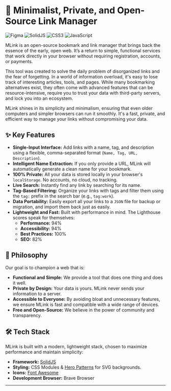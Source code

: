 # 🔗 Minimalist, Private, and Open-Source Link Manager

![Figma](https://img.shields.io/badge/figma-%23F24E1E.svg?style=for-the-badge&logo=figma&logoColor=white) ![SolidJS](https://img.shields.io/badge/SolidJS-2c4f7c?style=for-the-badge&logo=solid&logoColor=c8c9cb) ![CSS3](https://img.shields.io/badge/css3-%231572B6.svg?style=for-the-badge&logo=css3&logoColor=white) ![JavaScript](https://img.shields.io/badge/javascript-%23323330.svg?style=for-the-badge&logo=javascript&logoColor=%23F7DF1E)

MLink is an open-source bookmark and link manager that brings back the essence of the early, open web. It’s a return to simple, functional services that work directly in your browser without requiring registration, accounts, or payments.

This tool was created to solve the daily problem of disorganized links and the fear of forgetting. In a world of information overload, it's easy to lose track of interesting articles, tools, and pages. While many bookmarking alternatives exist, they often come with advanced features that can be resource-intensive, require you to trust your data with third-party servers, and lock you into an ecosystem.

MLink shines in its simplicity and minimalism, ensuring that even older computers and simpler browsers can run it smoothly. It's a fast, private, and efficient way to manage your links without compromising your data.

## ✨ Key Features

- **Single-Input Interface:** Add links with a name, tag, and description using a flexible, comma-separated format (`Name, Tag, URL, Description`).
- **Intelligent Name Extraction:** If you only provide a URL, MLink will automatically generate a clean name for your bookmark.
- **100% Private:** All your data is stored locally in your browser's `localStorage`. No accounts, no cloud, no tracking.
- **Live Search:** Instantly find any link by searching for its name.
- **Tag-Based Filtering:** Organize your links with tags and filter them using the `tag:` prefix in the search bar (e.g., `tag:work`).
- **Data Portability:** Easily export all your links to a `JSON` file for backup or migration, and import them back just as easily.
- **Lightweight and Fast:** Built with performance in mind. The Lighthouse scores speak for themselves:
    - **Performance:** 94%
    - **Accessibility:** 94%
    - **Best Practices:** 100%
    - **SEO:** 82%

## 🚀 Philosophy

Our goal is to champion a web that is:
- **Functional and Simple:** We provide a tool that does one thing and does it well.
- **Private by Design:** Your data is yours. MLink never sends your information to a server.
- **Accessible to Everyone:** By avoiding bloat and unnecessary features, we ensure MLink is fast and compatible with a wide range of devices.
- **Free and Open-Source:** We believe in the power of community and transparency.

## 🛠️ Tech Stack

MLink is built with a modern, lightweight stack, chosen to maximize performance and maintain simplicity:

- **Framework:** [SolidJS](https://www.solidjs.com/)
- **Styling:** CSS Modules & [Hero Patterns](https://heropatterns.com/) for SVG backgrounds.
- **Icons:** [Font Awesome](https://fontawesome.com/)
- **Development Browser:** Brave Browser

---
